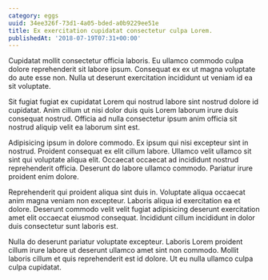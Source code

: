 ```yaml
---
category: eggs
uuid: 34ee326f-73d1-4a05-bded-a0b9229ee51e
title: Ex exercitation cupidatat consectetur culpa Lorem.
publishedAt: '2018-07-19T07:31+00:00'
---
```


Cupidatat mollit consectetur officia laboris. Eu ullamco commodo culpa dolore reprehenderit sit labore ipsum. Consequat ex ex ut magna voluptate do aute esse non. Nulla ut deserunt exercitation incididunt ut veniam id ea sit voluptate.

Sit fugiat fugiat ex cupidatat Lorem qui nostrud labore sint nostrud dolore id cupidatat. Anim cillum ut nisi dolor duis quis Lorem laborum irure duis consequat nostrud. Officia ad nulla consectetur ipsum anim officia sit nostrud aliquip velit ea laborum sint est.

Adipisicing ipsum in dolore commodo. Ex ipsum qui nisi excepteur sint in nostrud. Proident consequat ex elit cillum labore. Ullamco velit ullamco sit sint qui voluptate aliqua elit. Occaecat occaecat ad incididunt nostrud reprehenderit officia. Deserunt do labore ullamco commodo. Pariatur irure proident enim dolore.

Reprehenderit qui proident aliqua sint duis in. Voluptate aliqua occaecat anim magna veniam non excepteur. Laboris aliqua id exercitation ea et dolore. Deserunt commodo velit velit fugiat adipisicing deserunt exercitation amet elit occaecat eiusmod consequat. Incididunt cillum incididunt in dolor duis consectetur sunt laboris est.

Nulla do deserunt pariatur voluptate excepteur. Laboris Lorem proident cillum irure labore ut deserunt ullamco amet sint non commodo. Mollit laboris cillum et quis reprehenderit est id dolore. Ut eu nulla ullamco culpa culpa cupidatat.
